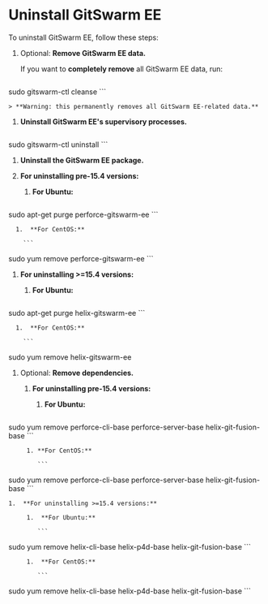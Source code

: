# Uninstall GitSwarm EE

To uninstall GitSwarm EE, follow these steps:

1. Optional: **Remove GitSwarm EE data.**

    If you want to **completely remove** all GitSwarm EE data, run:

    ```
sudo gitswarm-ctl cleanse
    ```

    > **Warning: this permanently removes all GitSwarm EE-related data.**

1. **Uninstall GitSwarm EE's supervisory processes.**

    ```
sudo gitswarm-ctl uninstall
    ```

1.  **Uninstall the GitSwarm EE package.**
  1.  **For uninstalling pre-15.4 versions:**
      1.  **For Ubuntu:**

        ```
sudo apt-get purge perforce-gitswarm-ee
        ```

      1.  **For CentOS:**

        ```
sudo yum remove perforce-gitswarm-ee
        ```
  1.  **For uninstalling >=15.4 versions:**
      1.  **For Ubuntu:**

        ```
sudo apt-get purge helix-gitswarm-ee
        ```

      1.  **For CentOS:**

        ```
sudo yum remove helix-gitswarm-ee
        ```
        ```

1.  Optional: **Remove dependencies.**

    1. **For uninstalling pre-15.4 versions:**

         1. **For Ubuntu:**

            ```
sudo yum remove perforce-cli-base perforce-server-base helix-git-fusion-base
            ```

         1. **For CentOS:**

            ```
sudo yum remove perforce-cli-base perforce-server-base helix-git-fusion-base
            ```

    1.  **For uninstalling >=15.4 versions:**

         1.  **For Ubuntu:**

            ```
sudo yum remove helix-cli-base helix-p4d-base helix-git-fusion-base
            ```

         1.  **For CentOS:**

            ```
sudo yum remove helix-cli-base helix-p4d-base helix-git-fusion-base
            ```
